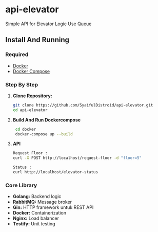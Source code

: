 # api-elevator
Simple API for Elevator Logic Use Queue

## Install And Running
### Required

- [Docker](https://www.docker.com/)
- [Docker Compose](https://docs.docker.com/compose/)

### Step By Step

1. **Clone Repository:**
   ```bash
   git clone https://github.com/SyaifulDistroid/api-elevator.git
   cd api-elevator
   ```

2. **Build And Run Dockercompose**
   ```bash
    cd docker
    docker-compose up --build
   ```

3. **API**
    ```bash
    Request Floor :
    curl -X POST http://localhost/request-floor -d "floor=5"
    ```
    ```bash
    Status :
    curl http://localhost/elevator-status
    ```

### Core Library
- **Golang:** Backend logic
- **RabbitMQ:** Message broker
- **Gin:** HTTP framework untuk REST API
- **Docker:** Containerization
- **Nginx:** Load balancer
- **Testify:** Unit testing